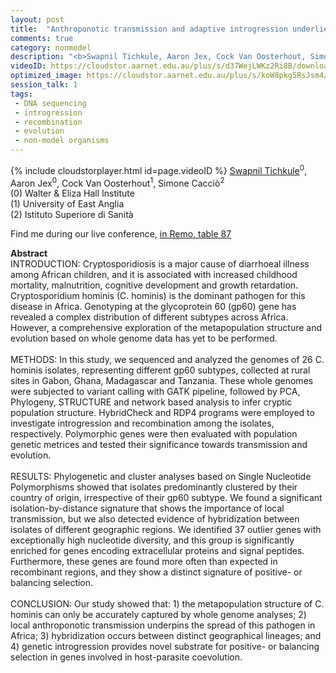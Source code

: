 ```yaml
---
layout: post
title:  "Anthroponotic transmission and adaptive introgression underlies cryptic population structure of Cryptosporidium hominis in Africa "
comments: true
category: nonmodel
description: "<b>Swapnil Tichkule, Aaron Jex, Cock Van Oosterhout, Simone Cacciò</b><br/>INTRODUCTION: Cryptosporidiosis is a major cause o..."
videoID: https://cloudstor.aarnet.edu.au/plus/s/d37WejLWKz2Ri8B/download
optimized_image: https://cloudstor.aarnet.edu.au/plus/s/koW8pkg5RsJsm4z/download
session_talk: 1
tags:
 - DNA sequencing
 - introgression
 - recombination
 - evolution
 - non-model organisms
---
```

{% include cloudstorplayer.html id=page.videoID %}
<u>Swapnil Tichkule</u><sup>0</sup>, Aaron Jex<sup>0</sup>, Cock Van Oosterhout<sup>1</sup>, Simone Cacciò<sup>2</sup><br/>
\(0\) Walter &amp; Eliza Hall Institute<br/>
\(1\) University of East Anglia<br/>
\(2\) Istituto Superiore di Sanità

Find me during our live conference, [in Remo, table 87](https://remo.co)

<b>Abstract</b><br/>
INTRODUCTION: Cryptosporidiosis is a major cause of diarrhoeal illness among African children, and it is associated with increased childhood mortality, malnutrition, cognitive development and growth retardation. Cryptosporidium hominis \(C. hominis\) is the dominant pathogen for this disease in Africa. Genotyping at the glycoprotein 60 \(gp60\) gene has revealed a complex distribution of different subtypes across Africa. However, a comprehensive exploration of the metapopulation structure and evolution based on whole genome data has yet to be performed. <br/><br/>METHODS: In this study, we sequenced and analyzed the genomes of 26 C. hominis isolates, representing different gp60 subtypes, collected at rural sites in Gabon, Ghana, Madagascar and Tanzania. These whole genomes were subjected to variant calling with GATK pipeline, followed by PCA, Phylogeny, STRUCTURE and network based analysis to infer cryptic population structure. HybridCheck and RDP4 programs were employed to investigate introgression and recombination among the isolates, respectively. Polymorphic genes were then evaluated with population genetic metrices and tested their significance towards transmission and evolution. <br/><br/>RESULTS: Phylogenetic and cluster analyses based on Single Nucleotide Polymorphisms showed that isolates predominantly clustered by their country of origin, irrespective of their gp60 subtype. We found a significant isolation-by-distance signature that shows the importance of local transmission, but we also detected evidence of hybridization between isolates of different geographic regions. We identified 37 outlier genes with exceptionally high nucleotide diversity, and this group is significantly enriched for genes encoding extracellular proteins and signal peptides. Furthermore, these genes are found more often than expected in recombinant regions, and they show a distinct signature of positive- or balancing selection.<br/><br/>CONCLUSION: Our study showed that: 1\) the metapopulation structure of C. hominis can only be accurately captured by whole genome analyses; 2\) local anthroponotic transmission underpins the spread of this pathogen in Africa; 3\) hybridization occurs between distinct geographical lineages; and 4\) genetic introgression provides novel substrate for positive- or balancing selection in genes involved in host-parasite coevolution.<br/>

